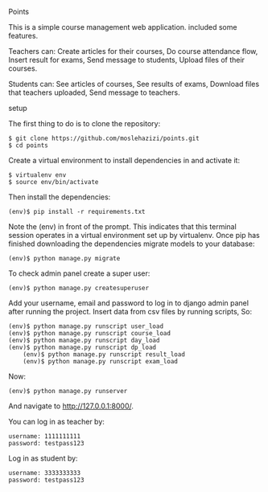Points

This is a simple course management web application. included some features.

Teachers can: Create articles for their courses, Do course attendance flow, Insert result for exams, Send message to students, Upload files of their courses.

Students can: See articles of courses, See results of exams, Download files that teachers uploaded, Send message to teachers.

setup

The first thing to do is to clone the repository:

	$ git clone https://github.com/moslehazizi/points.git
	$ cd points

Create a virtual environment to install dependencies in and activate it:

	$ virtualenv env
	$ source env/bin/activate

Then install the dependencies:

	(env)$ pip install -r requirements.txt
	
Note the (env) in front of the prompt. This indicates that this terminal session operates in a virtual environment set up by virtualenv.
Once pip has finished downloading the dependencies migrate models to your database:

 	(env)$ python manage.py migrate

To check admin panel create a super user:

	(env)$ python manage.py createsuperuser

Add your username, email and password to log in to django admin panel after running the project.
Insert data from csv files by running scripts, So:

	(env)$ python manage.py runscript user_load
 	(env)$ python manage.py runscript course_load
  	(env)$ python manage.py runscript day_load
   	(env)$ python manage.py runscript dp_load
    	(env)$ python manage.py runscript result_load
     	(env)$ python manage.py runscript exam_load

Now:

	(env)$ python manage.py runserver

And navigate to http://127.0.0.1:8000/.

You can log in as teacher by:

 	username: 1111111111
  	password: testpass123
   
Log in as student by:

	username: 3333333333
 	password: testpass123




